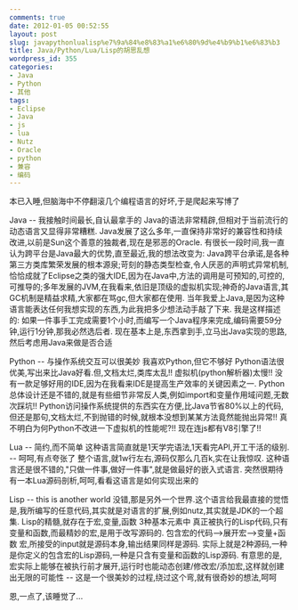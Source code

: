 ```yaml
---
comments: true
date: 2012-01-05 00:52:55
layout: post
slug: javapythonlualisp%e7%9a%84%e8%83%a1%e6%80%9d%e4%b9%b1%e6%83%b3
title: Java/Python/Lua/Lisp的胡思乱想
wordpress_id: 355
categories:
- Java
- Python
- 其他
tags:
- Eclipse
- Java
- js
- lua
- Nutz
- Oracle
- python
- 兼容
- 编码
---
```


本已入睡,但脑海中不停翻滚几个编程语言的好坏,于是爬起来写博了

Java -- 我接触时间最长,自认最拿手的
  Java的语法非常精辟,但相对于当前流行的动态语言又显得非常糟糕. Java发展了这么多年,一直保持非常好的兼容性和持续改进,以前是Sun这个善意的独裁者,现在是邪恶的Oracle.
  有很长一段时间,我一直认为跨平台是Java最大的优势,直至最近,我的想法改变为: Java跨平台承诺,是各种第三方类库繁荣发展的根本源泉;苛刻的静态类型检查,令人厌恶的声明式异常机制,恰恰成就了Eclipse之类的强大IDE,因为在Java中,方法的调用是可预知的,可控的,可推导的;多年发展的JVM,在我看来,依旧是顶级的虚拟机实现;神奇的Java语言,其GC机制是精益求精,大家都在骂gc,但大家都在使用.
  当年我爱上Java,是因为这种语言能表达任何我想实现的东西,为此我把多少想法动手敲了下来. 我是这样描述的: 如果一件事手工完成需要1个小时,而编写一个Java程序来完成,编码需要59分钟,运行1分钟,那我必然选后者.
  现在基本上是,东西拿到手,立马出Java实现的思路,然后考虑用Java来做是否合适

Python -- 与操作系统交互可以很美妙
  我喜欢Python,但它不够好
  Python语法很优美,写出来比Java好看.但,文档太烂,类库太乱!! 虚拟机(python解析器)太慢!! 没有一款足够好用的IDE,因为在我看来IDE是提高生产效率的关键因素之一. Python总体设计还是不错的,就是有些细节非常反人类,例如import和变量作用域问题,无数次踩坑!!
  Python访问操作系统提供的东西实在方便,比Java节省80%以上的代码,但还是那句,文档太烂,不到抛错的时候,就根本没想到某某方法竟然能抛出异常!! 
  真不明白为何Python不改进一下虚拟机的性能呢?!! 现在连js都有V8引擎了!!

Lua -- 简约,而不简单
  这种语言简直就是1天学完语法,1天看完API,开工干活的级别. -- 呵呵,有点夸张了
  整个语言,就1w行左右,源码仅那么几百k,实在让我惊叹. 这种语言还是很不错的,"只做一件事,做好一件事",就是做最好的嵌入式语言.
  突然很期待有一本Lua源码剖析,呵呵,看看这语言是如何实现出来的

Lisp -- this is another world
  没错,那是另外一个世界.这个语言给我最直接的觉悟是,我所编写的任意代码,其实就是对语言的扩展,例如nutz,其实就是JDK的一个超集.
  Lisp的精髓,就存在于宏,变量,函数 3种基本元素中
  真正被执行的Lisp代码,只有变量和函数,而最精妙的宏,是用于改写源码的.
    包含宏的代码-->展开宏-->变量+函数
  宏,所接受的input就是源码本身,输出结果同样是源码. 实际上就是2种源码,一种是你定义的包含宏的Lisp源码,一种是只含有变量和函数的Lisp源码.
  有意思的是,宏实际上能够在被执行前才展开,运行时也能动态创建/修改宏/添加宏,这样就创建出无限的可能性 -- 这是一个很美妙的过程,绕过这个弯,就有很奇妙的想法,呵呵

恩,一点了,该睡觉了...
